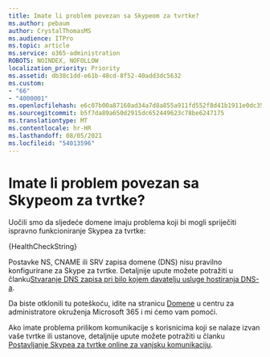 ```yaml
---
title: Imate li problem povezan sa Skypeom za tvrtke?
ms.author: pebaum
author: CrystalThomasMS
ms.audience: ITPro
ms.topic: article
ms.service: o365-administration
ROBOTS: NOINDEX, NOFOLLOW
localization_priority: Priority
ms.assetid: db38c1dd-e61b-48cd-8f52-40add3dc5632
ms.custom:
- "66"
- "4000001"
ms.openlocfilehash: e6c07b00a87160ad34a7d8a855a911fd552f8d41b1911e0dc35109306d105977
ms.sourcegitcommit: b5f7da89a650d2915dc652449623c78be6247175
ms.translationtype: MT
ms.contentlocale: hr-HR
ms.lasthandoff: 08/05/2021
ms.locfileid: "54013596"
---
```

# <a name="issue-with-skype-for-business"></a>Imate li problem povezan sa Skypeom za tvrtke?

Uočili smo da sljedeće domene imaju problema koji bi mogli spriječiti ispravno funkcioniranje Skypea za tvrtke:
  
{HealthCheckString}
  
Postavke NS, CNAME ili SRV zapisa domene (DNS) nisu pravilno konfigurirane za Skype za tvrtke. Detaljnije upute možete potražiti u članku[Stvaranje DNS zapisa pri bilo kojem davatelju usluge hostiranja DNS-a](https://docs.microsoft.com/microsoft-365/admin/get-help-with-domains/create-dns-records-at-any-dns-hosting-provider).
  
Da biste otklonili tu poteškoću, idite na stranicu [Domene](https://admin.microsoft.com/adminportal/home#/Domains) u centru za administratore okruženja Microsoft 365 i mi ćemo vam pomoći.
  
Ako imate problema prilikom komunikacije s korisnicima koji se nalaze izvan vaše tvrtke ili ustanove, detaljnije upute možete potražiti u članku [Postavljanje Skypea za tvrtke online za vanjsku komunikaciju](https://support.microsoft.com/help/10041/set-up-skype-for-business-online-external-communications.aspx).

  